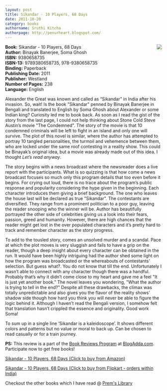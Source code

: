 ```yaml
---
layout: post
title: Sikandar - 10 Players, 68 Days
date: 2011-10-20
category: books
authorname: Sruthi Kitcha
authorpage: http://penurheart.blogspot.com/
---
```


<img style="clear: right; float: right; margin-bottom: 1em; margin-left: 1em;" 
src="{{site.img-url}}/sikandar-10-players-68-days-binayak-banarjee-soma-ghosh.jpg"/>   

**Book:** Sikandar - 10 Players, 68 Days  
**Author:** Binayak Banerjee, Soma Ghosh  
**ISBN:** 9380658735  
**ISBN-13:** 9789380658735, 978-9380658735  
**Binding:** Paperback  
**Publishing Date:** 2011  
**Publisher:** Westland  
**Number of Pages:** 238  
**Language:** English  
  
Alexander the Great was known and called as “Sikandar” in India after his invasion. So, wait! Is the book "Sikandar" penned by Binayak Banerjee in Bengali and translated to English by Soma Ghosh about Alexander or some Indian king? Curiosity led me to book back. As soon as I read the gist of the story from the last page, I could not help thinking about Stone Cold Steve Austin’s movie "The Condemned". The story of the movie is that 10 condemned criminals will be left to fight in an island and only one will survive. The plot of this novel is similar, where the author has attempted to portray 10 tangled personalities, the turmoil and vehemence between them, who are locked under the same roof contesting in a reality show. This could be Binayak’s original idea, but a movie was already made out of this idea. I thought *Let’s read anyway*.  
  
The story begins with a news broadcast where the newsreader does a live report with the participants. What is so quizzing is that how come a news broadcast focuses so much only this program details that too even before it begins. For crying out loud, there is no trace about the program’s public response and popularity considering the hype given in the beginning. Each character introduces them giving a brief background. The one who leaves the house last will be declared as true "Sikandar". The contestants are diversified. They range from a prominent politician to a poor guy, leaving the reader snooping who the winner will be. Author has beautifully portrayed the other side of celebrities giving us a look into their fears, passion, greed and humanity. However, there are high chances that the reader might get lost in the over populated characters and it’s pretty hard to track and remember character as the story progress.  
  
To add to the tousled story, comes an unsolved murder and a scandal. Pace at which the plot moves is very sluggish and fails to have a grip on the reader, though a deep insight about every character can be obtained in the run. It would have been highly intriguing had the author shed some light on how the program was broadcasted or the whereabouts of contestants’ selection. But guess what?. You do not know that till the end. Unfortunately I wasn’t able to connect with any character though there was a handful. Probably that’s why it didn’t come close to my heart and gave me a feel "It is just yet another book.” The novel leaves you wondering, "What the author is trying to tell in the end?" Despite all these drawbacks, the climax was totally unpredictable and also gives you the flavor of the reality shows’ shadow side though how hard you think you will never be able to figure the logic behind it. Although I haven’t read the Bengali version, I somehow felt that translation hasn’t crippled the essence and originality. Good work Soma!  
  
To sum up in a single line ‘Sikandar is a kaleidoscope’. It shows different colors and patterns but no value or moral to back up. Can be chosen to read casually or for a train journey.  
  
**PS:** This review is a part of the [Book Reviews Program](http://blog.blogadda.com/2011/05/04/indian-bloggers-book-reviews) at [BlogAdda.com](http://www.blogadda.com/). Participate now to get free books!  
  
[Sikandar - 10 Players, 68 Days (Click to buy from Amazon)](http://www.amazon.com/gp/product/9380658737/ref=as_li_tf_tl?ie=UTF8&amp;tag=booiverea-20&amp;linkCode=as2&amp;camp=217145&amp;creative=399373&amp;creativeASIN=9380658737)  
  
[Sikandar - 10 Players, 68 Days (Click to buy from Flipkart - orders within India)](http://www.flipkart.com/books/9380658735?affid=INPremkblo)  

Checkout the other books which I have read @ [Prem's Library]({{site.url}}/books/)  


